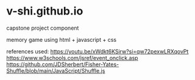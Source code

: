 # v-shi.github.io
capstone project component

memory game using html + javascript + css

references used:
https://youtu.be/xWdkt6KSirw?si=qw72pexwLRXqovPt
https://www.w3schools.com/jsref/event_onclick.asp
https://github.com/JDSherbert/Fisher-Yates-Shuffle/blob/main/JavaScript/Shuffle.js


